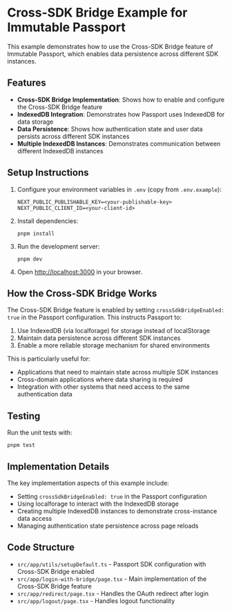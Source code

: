 # Cross-SDK Bridge Example for Immutable Passport

This example demonstrates how to use the Cross-SDK Bridge feature of Immutable Passport, which enables data persistence across different SDK instances.

## Features

- **Cross-SDK Bridge Implementation**: Shows how to enable and configure the Cross-SDK Bridge feature
- **IndexedDB Integration**: Demonstrates how Passport uses IndexedDB for data storage
- **Data Persistence**: Shows how authentication state and user data persists across different SDK instances
- **Multiple IndexedDB Instances**: Demonstrates communication between different IndexedDB instances

## Setup Instructions

1. Configure your environment variables in `.env` (copy from `.env.example`):
   ```
   NEXT_PUBLIC_PUBLISHABLE_KEY=<your-publishable-key>
   NEXT_PUBLIC_CLIENT_ID=<your-client-id>
   ```

2. Install dependencies:
   ```
   pnpm install
   ```

3. Run the development server:
   ```
   pnpm dev
   ```

4. Open [http://localhost:3000](http://localhost:3000) in your browser.

## How the Cross-SDK Bridge Works

The Cross-SDK Bridge feature is enabled by setting `crossSdkBridgeEnabled: true` in the Passport configuration. This instructs Passport to:

1. Use IndexedDB (via localforage) for storage instead of localStorage
2. Maintain data persistence across different SDK instances
3. Enable a more reliable storage mechanism for shared environments

This is particularly useful for:
- Applications that need to maintain state across multiple SDK instances
- Cross-domain applications where data sharing is required
- Integration with other systems that need access to the same authentication data

## Testing

Run the unit tests with:

```
pnpm test
```

## Implementation Details

The key implementation aspects of this example include:

- Setting `crossSdkBridgeEnabled: true` in the Passport configuration
- Using localforage to interact with the IndexedDB storage
- Creating multiple IndexedDB instances to demonstrate cross-instance data access
- Managing authentication state persistence across page reloads

## Code Structure

- `src/app/utils/setupDefault.ts` - Passport SDK configuration with Cross-SDK Bridge enabled
- `src/app/login-with-bridge/page.tsx` - Main implementation of the Cross-SDK Bridge feature
- `src/app/redirect/page.tsx` - Handles the OAuth redirect after login
- `src/app/logout/page.tsx` - Handles logout functionality 